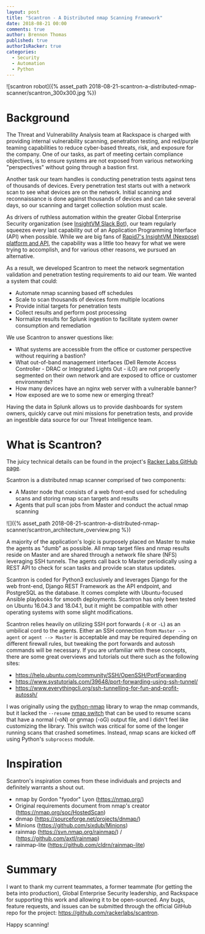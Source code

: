 ```yaml
---
layout: post
title: "Scantron - A Distributed nmap Scanning Framework"
date: 2018-08-21 00:00
comments: true
author: Brennon Thomas
published: true
authorIsRacker: true
categories:
  - Security
  - Automation
  - Python
---
```


![scantron robot]({% asset_path 2018-08-21-scantron-a-distributed-nmap-scanner/scantron_300x300.jpg %})

# Background

The Threat and Vulnerability Analysis team at Rackspace is charged with providing internal vulnerability scanning, penetration testing, and red/purple teaming capabilities to reduce cyber-based threats, risk, and exposure for the company.  One of our tasks, as part of meeting certain compliance objectives, is to ensure systems are not exposed from various networking "perspectives" without going through a bastion first.

<!-- more -->

Another task our team handles is conducting penetration tests against tens of thousands of devices.  Every penetration test starts out with a network scan to see what devices are on the network.  Initial scanning and reconnaissance is done against thousands of devices and can take several days, so our scanning and target collection solution must scale.

As drivers of ruthless automation within the greater Global Enterprise Security organization (see [InsightVM Slack Bot](https://developer.rackspace.com/blog/insightvm-nexpose-slackbot/)), our team regularly squeezes every last capability out of an Application Programming Interface (API) when possible.  While we are big fans of [Rapid7's InsightVM (Nexpose) platform and API](https://www.rapid7.com/resources/rackspace-automates-and-scales-with-rapid7/), the capability was a little too heavy for what we were trying to accomplish, and for various other reasons, we pursued an alternative.

As a result, we developed Scantron to meet the network segmentation validation and penetration testing requirements to aid our team.  We wanted a system that could:

* Automate nmap scanning based off schedules
* Scale to scan thousands of devices form multiple locations
* Provide initial targets for penetration tests
* Collect results and perform post processing
* Normalize results for Splunk ingestion to facilitate system owner consumption and remediation

We use Scantron to answer questions like:

* What systems are accessible from the office or customer perspective without requiring a bastion?
* What out-of-band management interfaces (Dell Remote Access Controller - DRAC or Integrated Lights Out - iLO) are not properly segmented on their own network and are exposed to office or customer environments?
* How many devices have an nginx web server with a vulnerable banner?
* How exposed are we to some new or emerging threat?

Having the data in Splunk allows us to provide dashboards for system owners, quickly carve out mini missions for penetration tests, and provide an ingestible data source for our Threat Intelligence team.

# What is Scantron?

The juicy technical details can be found in the project's [Racker Labs GitHub page](https://github.com/rackerlabs/scantron).

Scantron is a distributed nmap scanner comprised of two components:

* A Master node that consists of a web front-end used for scheduling scans and storing nmap scan targets and results
* Agents that pull scan jobs from Master and conduct the actual nmap scanning

![]({% asset_path 2018-08-21-scantron-a-distributed-nmap-scanner/scantron_architecture_overview.png %})

A majority of the application's logic is purposely placed on Master to make the agents as "dumb" as possible.  All nmap target files and nmap results reside on Master and are shared through a network file share (NFS) leveraging SSH tunnels.  The agents call back to Master periodically using a REST API to check for scan tasks and provide scan status updates.

Scantron is coded for Python3 exclusively and leverages Django for the web front-end, Django REST Framework as the API endpoint, and PostgreSQL as the database.  It comes complete with Ubuntu-focused Ansible playbooks for smooth deployments.  Scantron has only been tested on Ubuntu 16.04.3 and 18.04.1, but it might be compatible with other operating systems with some slight modifications.

Scantron relies heavily on utilizing SSH port forwards (`-R` or `-L`) as an umbilical cord to the agents.  Either an SSH connection from `Master --> agent` or `agent --> Master` is acceptable and may be required depending on different firewall rules, but tweaking the port forwards and autossh commands will be necessary.  If you are unfamiliar with these concepts, there are some great overviews and tutorials out there such as the following sites:

* <https://help.ubuntu.com/community/SSH/OpenSSH/PortForwarding>
* <https://www.systutorials.com/39648/port-forwarding-using-ssh-tunnel/>
* <https://www.everythingcli.org/ssh-tunnelling-for-fun-and-profit-autossh/>

I was originally using the [python-nmap](https://xael.org/pages/python-nmap-en.html) library to wrap the nmap commands, but it lacked the `--resume` [nmap switch](https://nmap.org/book/man-output.html) that can be used to resume scans that have a normal (-oN) or gnmap (-oG) output file, and I didn't feel like customizing the library.  This switch was critical for some of the longer running scans that crashed sometimes.  Instead, nmap scans are kicked off using Python's `subprocess` module.

# Inspiration

Scantron's inspiration comes from these individuals and projects and definitely warrants a shout out.

* nmap by Gordon "fyodor" Lyon (<https://nmap.org/>)
* Original requirements document from nmap's creator (<https://nmap.org/soc/HostedScan>)
* dnmap (<https://sourceforge.net/projects/dnmap/>)
* Minions (<https://github.com/sixdub/Minions>)
* rainmap (<https://svn.nmap.org/rainmap/>) / (<https://github.com/axtl/rainmap>)
* rainmap-lite (<https://github.com/cldrn/rainmap-lite>)

# Summary

I want to thank my current teammates, a former teammate (for getting the beta into production), Global Enterprise Security leadership, and Rackspace for supporting this work and allowing it to be open-sourced.  Any bugs, feature requests, and issues can be submitted through the official GitHub repo for the project: <https://github.com/rackerlabs/scantron>.

Happy scanning!

